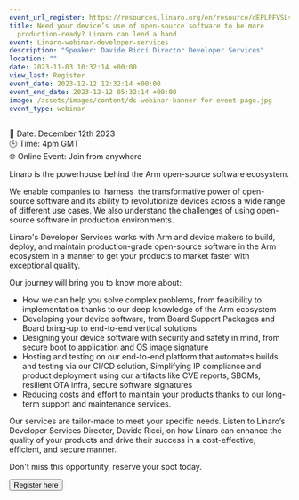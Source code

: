 ```yaml
---
event_url_register: https://resources.linaro.org/en/resource/dEPLPFVSLsjPV6VqyHr3WX
title: Need your device’s use of open-source software to be more
  production-ready? Linaro can lend a hand.
event: Linaro-webinar-developer-services
description: "Speaker: Davide Ricci Director Developer Services"
location: ""
date: 2023-11-03 10:32:14 +00:00
view_last: Register
event_date: 2023-12-12 12:32:14 +00:00
event_end_date: 2023-12-12 05:32:14 +00:00
image: /assets/images/content/ds-webinar-banner-for-event-page.jpg
event_type: webinar
---
```


📆 Date: December 12th 2023\
🕒 Time: 4pm GMT\
🌐 Online Event: Join from anywhere

Linaro is the powerhouse behind the Arm open-source software ecosystem.

We enable companies to  harness  the transformative power of open-source software and its ability to revolutionize devices across a wide range of different use cases. We also understand the challenges of using open-source software in production environments.

Linaro's Developer Services works with Arm and device makers to build, deploy, and maintain production-grade open-source software in the Arm ecosystem in a manner to get your products to market faster with exceptional quality.

Our journey will bring you to know more about:

- How we can help you solve complex problems, from feasibility to implementation thanks to our deep knowledge of the Arm ecosystem
- Developing your device software, from Board Support Packages and Board bring-up to end-to-end vertical solutions
- Designing your device software with security and safety in mind, from secure boot to application and OS image signature
- Hosting and testing on our end-to-end platform that automates builds and testing via our CI/CD solution, Simplifying IP compliance and product deployment using our artifacts like CVE reports, SBOMs, resilient OTA infra, secure software signatures
- Reducing costs and effort to maintain your products thanks to our long-term support and maintenance services.

Our services are tailor-made to meet your specific needs. Listen to Linaro’s Developer Services Director, Davide Ricci, on how Linaro can enhance the quality of your products and drive their success in a cost-effective, efficient, and secure manner.

Don't miss this opportunity, reserve your spot today.

<form action="https://www.cognitoforms.com/Linaro1/_">

<button type="submit">Register here</button>

</form>
